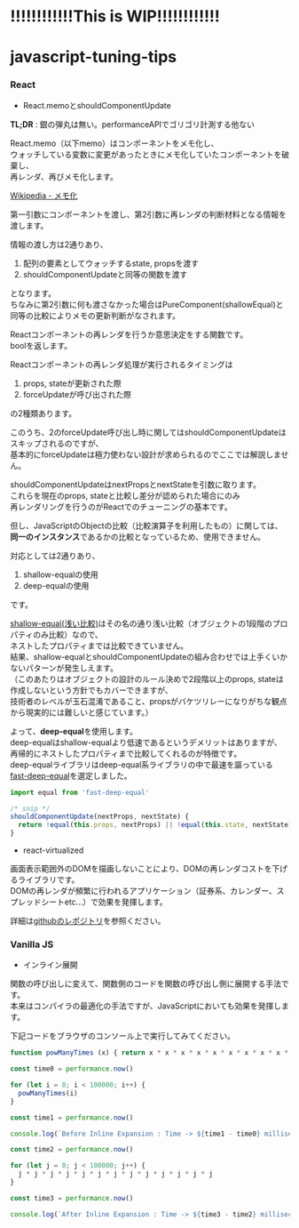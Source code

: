 # !!!!!!!!!!!!This is WIP!!!!!!!!!!!!

# javascript-tuning-tips

### React
- React.memoとshouldComponentUpdate

**TL;DR** : 銀の弾丸は無い。performanceAPIでゴリゴリ計測する他ない

React.memo（以下memo）はコンポーネントをメモ化し、  
ウォッチしている変数に変更があったときにメモ化していたコンポーネントを破棄し、  
再レンダ、再びメモ化します。

[Wikipedia - メモ化](https://ja.wikipedia.org/wiki/%E3%83%A1%E3%83%A2%E5%8C%96)

第一引数にコンポーネントを渡し、第2引数に再レンダの判断材料となる情報を渡します。

情報の渡し方は2通りあり、

1. 配列の要素としてウォッチするstate, propsを渡す  
2. shouldComponentUpdateと同等の関数を渡す

となります。  
ちなみに第2引数に何も渡さなかった場合はPureComponent(shallowEqual)と同等の比較によりメモの更新判断がなされます。

Reactコンポーネントの再レンダを行うか意思決定をする関数です。  
boolを返します。

Reactコンポーネントの再レンダ処理が実行されるタイミングは

1. props, stateが更新された際
2. forceUpdateが呼び出された際

の2種類あります。

このうち、2のforceUpdate呼び出し時に関してはshouldComponentUpdateはスキップされるのですが、  
基本的にforceUpdateは極力使わない設計が求められるのでここでは解説しません。

shouldComponentUpdateはnextPropsとnextStateを引数に取ります。  
これらを現在のprops, stateと比較し差分が認められた場合にのみ  
再レンダリングを行うのがReactでのチューニングの基本です。

但し、JavaScriptのObjectの比較（比較演算子を利用したもの）に関しては、
**同一のインスタンス**であるかの比較となっているため、使用できません。  

対応としては2通りあり、

1. shallow-equalの使用
2. deep-equalの使用

です。

[shallow-equal(浅い比較)](https://efcl.info/2017/11/30/shallow-equal/)はその名の通り浅い比較（オブジェクトの1段階のプロパティのみ比較）なので、  
ネストしたプロパティまでは比較できていません。  
結果、shallow-equalとshouldComponentUpdateの組み合わせでは上手くいかないパターンが発生しえます。  
（このあたりはオブジェクトの設計のルール決めで2段階以上のprops, stateは作成しないという方針でもカバーできますが、  
技術者のレベルが玉石混淆であること、propsがバケツリレーになりがちな観点から現実的には難しいと感じています。）

よって、**deep-equal**を使用します。  
deep-equalはshallow-equalより低速であるというデメリットはありますが、  
再帰的にネストしたプロパティまで比較してくれるのが特徴です。  
deep-equalライブラリはdeep-equal系ライブラリの中で最速を謳っている[fast-deep-equal](https://github.com/epoberezkin/fast-deep-equal)を選定しました。

```javascript
import equal from 'fast-deep-equal'

/* snip */
shouldComponentUpdate(nextProps, nextState) {
  return !equal(this.props, nextProps) || !equal(this.state, nextState)
}
```

- react-virtualized

画面表示範囲外のDOMを描画しないことにより、DOMの再レンダコストを下げるライブラリです。  
DOMの再レンダが頻繁に行われるアプリケーション（証券系、カレンダー、スプレッドシートetc...）で効果を発揮します。

詳細は[githubのレポジトリ](https://github.com/bvaughn/react-virtualized)を参照ください。

### Vanilla JS

- インライン展開

関数の呼び出しに変えて、関数側のコードを関数の呼び出し側に展開する手法です。  
本来はコンパイラの最適化の手法ですが、JavaScriptにおいても効果を発揮します。

下記コードをブラウザのコンソール上で実行してみてください。

```js
function powManyTimes (x) { return x * x * x * x * x * x * x * x * x * x * x * x * x  }

const time0 = performance.now()

for (let i = 0; i < 100000; i++) {
  powManyTimes(i)
}

const time1 = performance.now()

console.log(`Before Inline Expansion : Time -> ${time1 - time0} milliseconds.`)

const time2 = performance.now()

for (let j = 0; j < 100000; j++) {
  j * j * j * j * j * j * j * j * j * j * j * j * j
}

const time3 = performance.now()

console.log(`After Inline Expansion : Time -> ${time3 - time2} milliseconds.`)
```
